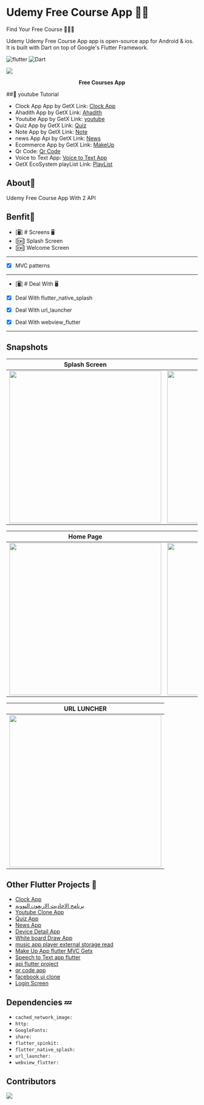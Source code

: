 #  Udemy Free Course App ✍🏻
Find Your Free Course 👨🏻‍💻

Udemy Udemy Free Course App app is open-source  app for Android & ios. It is built with Dart on top of Google's Flutter Framework.


![flutter](https://img.shields.io/badge/Flutter-Framework-green?logo=flutter)
![Dart](https://img.shields.io/badge/Dart-Language-blue?logo=dart)


<p><img src="snapshot/hole.jpg" /></p>
<p align="center"><b>Free Courses App</b></p>

##:rocket: youtube Tutorial

- Clock App App by GetX Link: [Clock App](https://www.youtube.com/watch?v=zfaVN0oZokk)
- Ahadith App by GetX Link: [Ahadith](https://www.youtube.com/watch?v=bHVremPtgNo&t=3668s&ab_channel=SecitDevelopers)
- Youtube App by GetX Link: [youtube](https://www.youtube.com/watch?v=sv4wBvkLPdo)
- Quiz App by GetX Link: [Quiz](https://www.youtube.com/watch?v=CasRDoWlPcY&t=899s&ab_channel=SecitDevelopers)
- Note App by GetX Link: [Note](https://www.youtube.com/watch?v=ZrDK3fG4PO0&t=198s&ab_channel=SecitDevelopers)
- news App Api by GetX Link: [News](https://www.youtube.com/watch?v=MFjoIT3RJSc&list=PLI36SLicSOmKQMPwPauvWDARjzrlQyLIo&index=21&ab_channel=SecitDevelopers)
- Ecommerce App by GetX Link: [MakeUp](https://www.youtube.com/watch?v=-bwiujixOpU&list=PLI36SLicSOmKQMPwPauvWDARjzrlQyLIo&index=3&ab_channel=SecitDevelopers)
- Qr Code: [Qr Code](https://www.youtube.com/watch?v=-QCrf5EytSc&list=PLI36SLicSOmLSQCD1Ccw7gazmeBlcAsAj&ab_channel=SecitDevelopers)
- Voice to Text App: [Voice to Text App](https://www.youtube.com/watch?v=dpdnvSI0Dn8&list=PLI36SLicSOmLSQCD1Ccw7gazmeBlcAsAj&index=2&ab_channel=SecitDevelopers)
- GetX EcoSystem playList Link: [PlayList](https://www.youtube.com/watch?v=8Jy4dtQOZMQ&list=PLI36SLicSOmKQMPwPauvWDARjzrlQyLIo&index=1)




## About🤠

Udemy Free Course App With 2 API

## Benfit👻
- [🖥] # Screens 🖥
- [🆗] Splash Screen
- [🆗] Welcome Screen

--------------------------------
- [x] MVC patterns
-------------------------------
- [🖥] # Deal With 🖥
- [x] Deal With flutter_native_splash
- [x] Deal With url_launcher
- [x] Deal With webview_flutter


------------------------------


## Snapshots


| Splash Screen | Welcome Screen|
|------|-------|
|<img src="snapshot/splash.jpg" width="400">|<img src="snapshot/wecome.jpg" width="400">|

| Home Page | Detail  Page|
|------|-------|
|<img src="snapshot/home.jpg" width="400">|<img src="snapshot/detail.jpg" width="400">|


| URL LUNCHER
|------
|<img src="snapshot/url.jpg" width="400">



## Other Flutter Projects 🔐
- [ Clock App](https://github.com/itsherifAhmed/clock-App)
- [برنامج الاحاديث الاربعون النوويه](https://github.com/itsherifAhmed/alnawawiforty)
- [Youtube Clone App](https://github.com/itsherifAhmed/youtube-clone-app-Getx-youtube-Data-api-V3)
- [Quiz App](https://github.com/itsherifAhmed/Quiz-app)
- [News App](https://github.com/itsherifAhmed/NewsApp)
- [Device Detail App](https://github.com/itsherifAhmed/device-detail-app)
- [White board Draw App](https://github.com/itsherifAhmed/draw-app)
- [music app player external storage read](https://github.com/itsherifAhmed/Music-Player-Read-external-Storage-Flutter-app)
- [Make Up App flutter MVC Getx](https://github.com/itsherifAhmed/MakeUp-App)
- [Speech to Text app flutter](https://github.com/itsherifAhmed/Speech-to-text-app)
- [api flutter project](https://github.com/itsherifAhmed/apiFlutter-Project)
- [qr code app](https://github.com/itsherifAhmed/qr-barcode)
- [facebook ui clone](https://github.com/itsherifAhmed/facebook-ui-clone)
- [Login Screen](https://github.com/itsherifAhmed/login-screen)


## Dependencies 💤
 -  `cached_network_image:`
 -  `http:`
 -  `GoogleFonts:`
 -  `share:`
 -  `flutter_spinkit:`
 -  `flutter_native_splash:`
 -  `url_launcher:`
 -  `webview_flutter:`



## Contributors

<a href="https://github.com/itsherifAhmed">
  <img src="https://github.com/itsherifAhmed.png?size=50">
</a>


